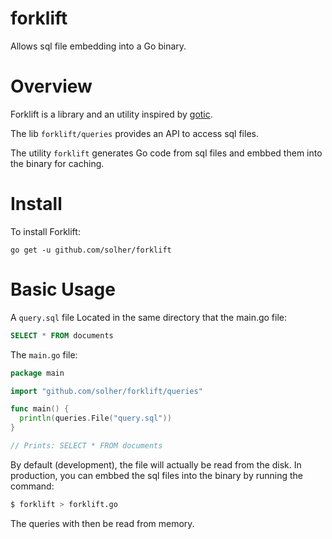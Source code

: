 # forklift
Allows sql file embedding into a Go binary.

# Overview
Forklift is a library and an utility inspired by [gotic](https://github.com/gchaincl/gotic).

The lib `forklift/queries` provides an API to access sql files.

The utility `forklift` generates Go code from sql files and embbed them into the binary for caching.

# Install
To install Forklift:

`go get -u github.com/solher/forklift`

# Basic Usage
A `query.sql` file Located in the same directory that the main.go file:

```sql
SELECT * FROM documents
```

The `main.go` file:

```go
package main

import "github.com/solher/forklift/queries"

func main() {
  println(queries.File("query.sql"))
}

// Prints: SELECT * FROM documents
```

By default (development), the file will actually be read from the disk. In production, you can embbed the sql files into the binary by running the command:

```bash
$ forklift > forklift.go
```

The queries with then be read from memory.